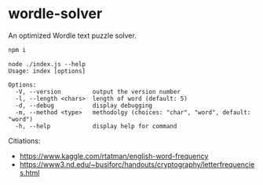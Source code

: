 # wordle-solver
An optimized Wordle text puzzle solver.

```bash
npm i
```

```
node ./index.js --help
Usage: index [options]

Options:
  -V, --version         output the version number
  -l, --length <chars>  length of word (default: 5)
  -d, --debug           display debugging
  -m, --method <type>   methodolgy (choices: "char", "word", default: "word")
  -h, --help            display help for command
```

Citiations:

- https://www.kaggle.com/rtatman/english-word-frequency
- https://www3.nd.edu/~busiforc/handouts/cryptography/letterfrequencies.html